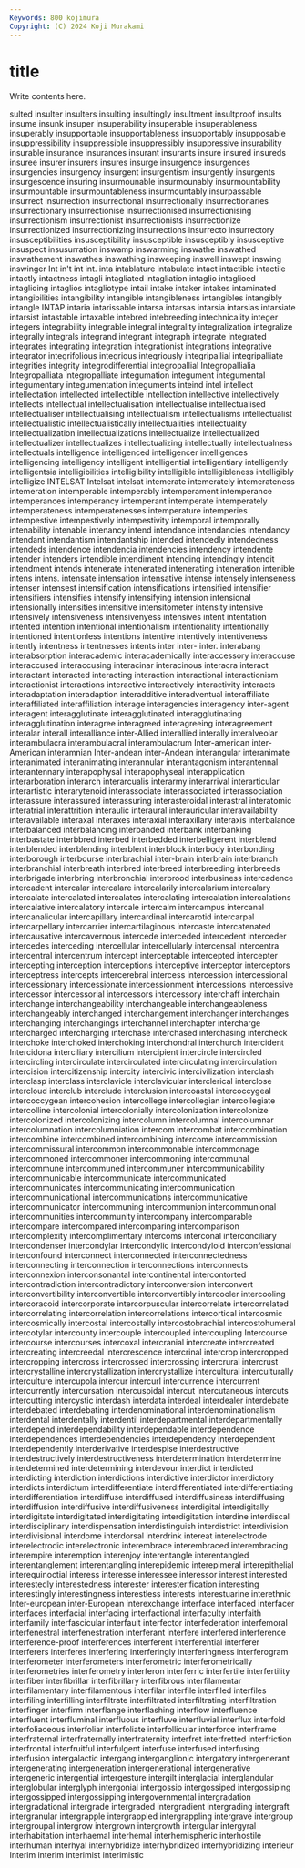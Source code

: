 ```yaml
---
Keywords: 800 kojimura
Copyright: (C) 2024 Koji Murakami
---
```


# title

Write contents here.



sulted insulter insulters insulting insultingly insultment insultproof insults insume insunk
insuper insuperability insuperable insuperableness insuperably insupportable insupportableness insupportably insupposable insuppressibility
insuppressible insuppressibly insuppressive insurability insurable insurance insurances insurant insurants insure
insured insureds insuree insurer insurers insures insurge insurgence insurgences insurgencies
insurgency insurgent insurgentism insurgently insurgents insurgescence insuring insurmounable insurmounably insurmountability
insurmountable insurmountableness insurmountably insurpassable insurrect insurrection insurrectional insurrectionally insurrectionaries insurrectionary
insurrectionise insurrectionised insurrectionising insurrectionism insurrectionist insurrectionists insurrectionize insurrectionized insurrectionizing insurrections
insurrecto insurrectory insusceptibilities insusceptibility insusceptible insusceptibly insusceptive insuspect insusurration inswamp
inswarming inswathe inswathed inswathement inswathes inswathing insweeping inswell inswept inswing
inswinger Int in't int int. inta intablature intabulate intact intactible
intactile intactly intactness intagli intagliated intagliation intaglio intaglioed intaglioing intaglios
intagliotype intail intake intaker intakes intaminated intangibilities intangibility intangible intangibleness
intangibles intangibly intangle INTAP intaria intarissable intarsa intarsas intarsia intarsias
intarsiate intarsist intastable intaxable intebred intebreeding intechnicality integer integers integrability
integrable integral integrality integralization integralize integrally integrals integrand integrant integraph
integrate integrated integrates integrating integration integrationist integrations integrative integrator integrifolious
integrious integriously integripallial integripalliate integrities integrity integrodifferential integropallial Integropallialia Integropalliata
integropalliate integumation integument integumental integumentary integumentation integuments inteind intel intellect
intellectation intellected intellectible intellection intellective intellectively intellects intellectual intellectualisation intellectualise
intellectualised intellectualiser intellectualising intellectualism intellectualisms intellectualist intellectualistic intellectualistically intellectualities intellectuality
intellectualization intellectualizations intellectualize intellectualized intellectualizer intellectualizes intellectualizing intellectually intellectualness intellectuals
intelligence intelligenced intelligencer intelligences intelligencing intelligency intelligent intelligential intelligentiary intelligently
intelligentsia intelligibilities intelligibility intelligible intelligibleness intelligibly intelligize INTELSAT Intelsat intelsat
intemerate intemerately intemerateness intemeration intemperable intemperably intemperament intemperance intemperances intemperancy
intemperant intemperate intemperately intemperateness intemperatenesses intemperature intemperies intempestive intempestively intempestivity
intemporal intemporally intenability intenable intenancy intend intendance intendancies intendancy intendant
intendantism intendantship intended intendedly intendedness intendeds intendence intendencia intendencies intendency
intendente intender intenders intendible intendiment intending intendingly intendit intendment intends
intenerate intenerated intenerating inteneration intenible intens intens. intensate intensation intensative
intense intensely intenseness intenser intensest intensification intensifications intensified intensifier intensifiers
intensifies intensify intensifying intension intensional intensionally intensities intensitive intensitometer intensity
intensive intensively intensiveness intensivenyess intensives intent intentation intented intention intentional
intentionalism intentionality intentionally intentioned intentionless intentions intentive intentively intentiveness intently
intentness intentnesses intents inter inter- inter. interabang interabsorption interacademic interacademically
interaccessory interaccuse interaccused interaccusing interacinar interacinous interacra interact interactant interacted
interacting interaction interactional interactionism interactionist interactions interactive interactively interactivity interacts
interadaptation interadaption interadditive interadventual interaffiliate interaffiliated interaffiliation interage interagencies interagency
inter-agent interagent interagglutinate interagglutinated interagglutinating interagglutination interagree interagreed interagreeing interagreement
interalar interall interalliance inter-Allied interallied interally interalveolar interambulacra interambulacral interambulacrum
Inter-american inter-American interamnian Inter-andean inter-Andean interangular interanimate interanimated interanimating interannular
interantagonism interantennal interantennary interapophysal interapophyseal interapplication interarboration interarch interarcualis interarmy
interarrival interarticular interartistic interarytenoid interassociate interassociated interassociation interassure interassured interassuring
interasteroidal interastral interatomic interatrial interattrition interaulic interaural interauricular interavailability interavailable
interaxal interaxes interaxial interaxillary interaxis interbalance interbalanced interbalancing interbanded interbank
interbanking interbastate interbbred interbed interbedded interbelligerent interblend interblended interblending interblent
interblock interbody interbonding interborough interbourse interbrachial inter-brain interbrain interbranch interbranchial
interbreath interbred interbreed interbreeding interbreeds interbrigade interbring interbronchial interbrood interbusiness
intercadence intercadent intercalar intercalare intercalarily intercalarium intercalary intercalate intercalated intercalates
intercalating intercalation intercalations intercalative intercalatory intercale intercalm intercampus intercanal intercanalicular
intercapillary intercardinal intercarotid intercarpal intercarpellary intercarrier intercartilaginous intercaste intercatenated intercausative
intercavernous intercede interceded intercedent interceder intercedes interceding intercellular intercellularly intercensal
intercentra intercentral intercentrum intercept interceptable intercepted intercepter intercepting interception interceptions
interceptive interceptor interceptors interceptress intercepts intercerebral intercess intercession intercessional intercessionary
intercessionate intercessionment intercessions intercessive intercessor intercessorial intercessors intercessory interchaff interchain
interchange interchangeability interchangeable interchangeableness interchangeably interchanged interchangement interchanger interchanges interchanging
interchangings interchannel interchapter intercharge intercharged intercharging interchase interchased interchasing intercheck
interchoke interchoked interchoking interchondral interchurch intercident Intercidona interciliary intercilium intercipient
intercircle intercircled intercircling intercirculate intercirculated intercirculating intercirculation intercision intercitizenship intercity
intercivic intercivilization interclash interclasp interclass interclavicle interclavicular interclerical interclose intercloud
interclub interclude interclusion intercoastal intercoccygeal intercoccygean intercohesion intercollege intercollegian intercollegiate
intercolline intercolonial intercolonially intercolonization intercolonize intercolonized intercolonizing intercolumn intercolumnal intercolumnar
intercolumnation intercolumniation intercom intercombat intercombination intercombine intercombined intercombining intercome intercommission
intercommissural intercommon intercommonable intercommonage intercommoned intercommoner intercommoning intercommunal intercommune intercommuned
intercommuner intercommunicability intercommunicable intercommunicate intercommunicated intercommunicates intercommunicating intercommunication intercommunicational intercommunications
intercommunicative intercommunicator intercommuning intercommunion intercommunional intercommunities intercommunity intercompany intercomparable intercompare
intercompared intercomparing intercomparison intercomplexity intercomplimentary intercoms interconal interconciliary intercondenser intercondylar
intercondylic intercondyloid interconfessional interconfound interconnect interconnected interconnectedness interconnecting interconnection interconnections
interconnects interconnexion interconsonantal intercontinental intercontorted intercontradiction intercontradictory interconversion interconvert interconvertibility
interconvertible interconvertibly intercooler intercooling intercoracoid intercorporate intercorpuscular intercorrelate intercorrelated intercorrelating
intercorrelation intercorrelations intercortical intercosmic intercosmically intercostal intercostally intercostobrachial intercostohumeral intercotylar
intercounty intercouple intercoupled intercoupling Intercourse intercourse intercourses intercoxal intercranial intercreate
intercreated intercreating intercreedal intercrescence intercrinal intercrop intercropped intercropping intercross intercrossed
intercrossing intercrural intercrust intercrystalline intercrystallization intercrystallize intercultural interculturally interculture intercupola
intercur intercurl intercurrence intercurrent intercurrently intercursation intercuspidal intercut intercutaneous intercuts
intercutting intercystic interdash interdata interdeal interdealer interdebate interdebated interdebating interdenominational
interdenominationalism interdental interdentally interdentil interdepartmental interdepartmentally interdepend interdependability interdependable interdependence
interdependences interdependencies interdependency interdependent interdependently interderivative interdespise interdestructive interdestructively interdestructiveness
interdetermination interdetermine interdetermined interdetermining interdevour interdict interdicted interdicting interdiction interdictions
interdictive interdictor interdictory interdicts interdictum interdifferentiate interdifferentiated interdifferentiating interdifferentiation interdiffuse
interdiffused interdiffusiness interdiffusing interdiffusion interdiffusive interdiffusiveness interdigital interdigitally interdigitate interdigitated
interdigitating interdigitation interdine interdiscal interdisciplinary interdispensation interdistinguish interdistrict interdivision interdivisional
interdome interdorsal interdrink intereat interelectrode interelectrodic interelectronic interembrace interembraced interembracing
interempire interemption interenjoy interentangle interentangled interentanglement interentangling interepidemic interepimeral interepithelial
interequinoctial interess interesse interessee interessor interest interested interestedly interestedness interester
interesterification interesting interestingly interestingness interestless interests interestuarine interethnic Inter-european inter-European
interexchange interface interfaced interfacer interfaces interfacial interfacing interfactional interfaculty interfaith
interfamily interfascicular interfault interfector interfederation interfemoral interfenestral interfenestration interferant interfere
interfered interference interference-proof interferences interferent interferential interferer interferers interferes interfering
interferingly interferingness interferogram interferometer interferometers interferometric interferometrically interferometries interferometry interferon
interferric interfertile interfertility interfiber interfibrillar interfibrillary interfibrous interfilamentar interfilamentary interfilamentous
interfilar interfile interfiled interfiles interfiling interfilling interfiltrate interfiltrated interfiltrating interfiltration
interfinger interfirm interflange interflashing interflow interfluence interfluent interfluminal interfluous interfluve
interfluvial interflux interfold interfoliaceous interfoliar interfoliate interfollicular interforce interframe interfraternal
interfraternally interfraternity interfret interfretted interfriction interfrontal interfruitful interfulgent interfuse interfused
interfusing interfusion intergalactic intergang interganglionic intergatory intergenerant intergenerating intergeneration intergenerational
intergenerative intergeneric intergential intergesture intergilt interglacial interglandular interglobular interglyph intergonial
intergossip intergossiped intergossiping intergossipped intergossipping intergovernmental intergradation intergradational intergrade intergraded
intergradient intergrading intergraft intergranular intergrapple intergrappled intergrappling intergrave intergroup intergroupal
intergrow intergrown intergrowth intergular intergyral interhabitation interhaemal interhemal interhemispheric interhostile
interhuman interhyal interhybridize interhybridized interhybridizing interieur Interim interim interimist interimistic
